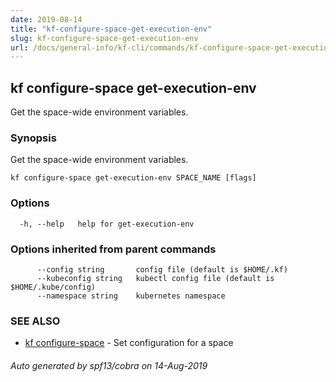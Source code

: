 ```yaml
---
date: 2019-08-14
title: "kf-configure-space-get-execution-env"
slug: kf-configure-space-get-execution-env
url: /docs/general-info/kf-cli/commands/kf-configure-space-get-execution-env/
---
```

## kf configure-space get-execution-env

Get the space-wide environment variables.

### Synopsis

Get the space-wide environment variables.

```
kf configure-space get-execution-env SPACE_NAME [flags]
```

### Options

```
  -h, --help   help for get-execution-env
```

### Options inherited from parent commands

```
      --config string       config file (default is $HOME/.kf)
      --kubeconfig string   kubectl config file (default is $HOME/.kube/config)
      --namespace string    kubernetes namespace
```

### SEE ALSO

* [kf configure-space](/docs/general-info/kf-cli/commands/kf-configure-space/)	 - Set configuration for a space

###### Auto generated by spf13/cobra on 14-Aug-2019
